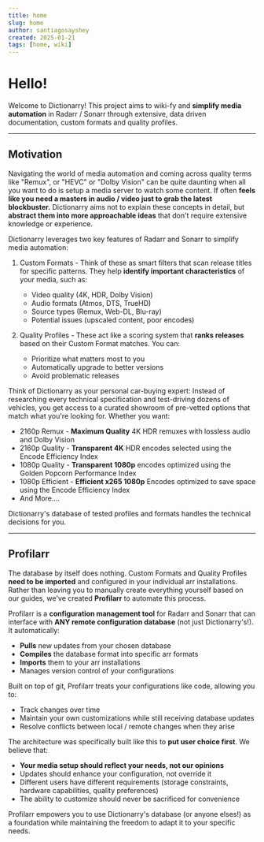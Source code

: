 ```yaml
---
title: home
slug: home
author: santiagosayshey
created: 2025-01-21
tags: [home, wiki]
---
```


# Hello!

Welcome to Dictionarry! This project aims to wiki-fy and **simplify media automation** in Radarr / Sonarr through extensive, data driven documentation, custom formats and quality profiles.

---

## Motivation

Navigating the world of media automation and coming across quality terms like "Remux", or "HEVC" or "Dolby Vision" can be quite daunting when all you want to do is setup a media server to watch some content. If often **feels like you need a masters in audio / video just to grab the latest blockbuster.** Dictionarry aims not to explain these concepts in detail, but **abstract them into more approachable ideas** that don't require extensive knowledge or experience.

Dictionarry leverages two key features of Radarr and Sonarr to simplify media automation:

1. Custom Formats - Think of these as smart filters that scan release titles for specific patterns. They help **identify important characteristics** of your media, such as:

   - Video quality (4K, HDR, Dolby Vision)
   - Audio formats (Atmos, DTS, TrueHD)
   - Source types (Remux, Web-DL, Blu-ray)
   - Potential issues (upscaled content, poor encodes)

2. Quality Profiles - These act like a scoring system that **ranks releases** based on their Custom Format matches. You can:
   - Prioritize what matters most to you
   - Automatically upgrade to better versions
   - Avoid problematic releases

Think of Dictionarry as your personal car-buying expert: Instead of researching every technical specification and test-driving dozens of vehicles, you get access to a curated showroom of pre-vetted options that match what you're looking for. Whether you want:

- 2160p Remux - **Maximum Quality** 4K HDR remuxes with lossless audio and Dolby Vision
- 2160p Quality - **Transparent 4K** HDR encodes selected using the Encode Efficiency Index
- 1080p Quality - **Transparent 1080p** encodes optimized using the Golden Popcorn Performance Index
- 1080p Efficient - **Efficient x265 1080p** Encodes optimized to save space using the Encode Efficiency Index
- And More....

Dictionarry's database of tested profiles and formats handles the technical decisions for you.

---

## Profilarr

The database by itself does nothing. Custom Formats and Quality Profiles **need to be imported** and configured in your individual arr installations. Rather than leaving you to manually create everything yourself based on our guides, we've created **Profilarr** to automate this process.

Profilarr is a **configuration management tool** for Radarr and Sonarr that can interface with **ANY remote configuration database** (not just Dictionarry's!). It automatically:

- **Pulls** new updates from your chosen database
- **Compiles** the database format into specific arr formats
- **Imports** them to your arr installations
- Manages version control of your configurations

Built on top of git, Profilarr treats your configurations like code, allowing you to:

- Track changes over time
- Maintain your own customizations while still receiving database updates
- Resolve conflicts between local / remote changes when they arise

The architecture was specifically built like this to **put user choice first**. We believe that:

- **Your media setup should reflect your needs, not our opinions**
- Updates should enhance your configuration, not override it
- Different users have different requirements (storage constraints, hardware capabilities, quality preferences)
- The ability to customize should never be sacrificed for convenience

Profilarr empowers you to use Dictionarry's database (or anyone elses!) as a foundation while maintaining the freedom to adapt it to your specific needs.
